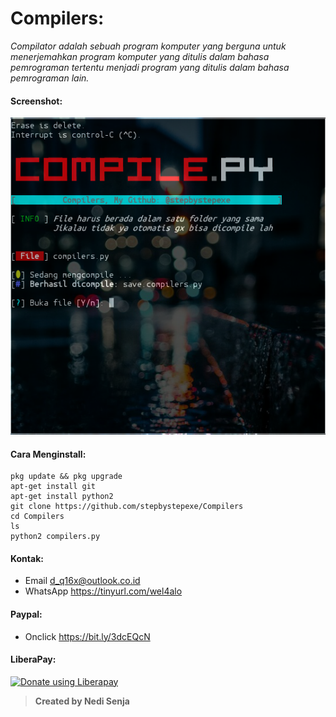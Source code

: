 # Compilers:
*Compilator adalah sebuah program komputer yang berguna untuk menerjemahkan program komputer yang ditulis dalam bahasa pemrograman tertentu menjadi program yang ditulis dalam bahasa pemrograman lain.*
#### Screenshot:
![](./Skrinsut.png)
#### Cara Menginstall:
```
pkg update && pkg upgrade
apt-get install git
apt-get install python2
git clone https://github.com/stepbystepexe/Compilers
cd Compilers
ls
python2 compilers.py
```
#### Kontak:
+ Email d_q16x@outlook.co.id
+ WhatsApp https://tinyurl.com/wel4alo
#### Paypal:
+ Onclick https://bit.ly/3dcEQcN
#### LiberaPay:
<noscript><a href="https://liberapay.com/stepbystepexe/donate"><img alt="Donate using Liberapay" src="https://liberapay.com/assets/widgets/donate.svg"></a></noscript>
>**Created by Nedi Senja**
